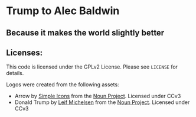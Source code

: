 # Trump to Alec Baldwin
Because it makes the world slightly better
---
## Licenses:
This code is licensed under the GPLv2 License.
Please see `LICENSE` for details.

Logos were created from the following assets:
  * Arrow by [Simple Icons](https://thenounproject.com/SimpleIcons/) from the [Noun Project](https://thenounproject.com/). Licensed under CCv3
  * Donald Trump by [Leif Michelsen](https://thenounproject.com/leif) from the [Noun Project](https://thenounproject.com/). Licensed under CCv3
